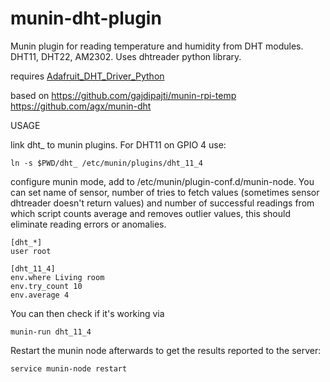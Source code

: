 # munin-dht-plugin
Munin plugin for reading temperature and humidity from DHT modules. DHT11, DHT22, AM2302. Uses dhtreader python library.

requires <a href="https://github.com/adafruit/Adafruit-Raspberry-Pi-Python-Code/tree/master/Adafruit_DHT_Driver_Python">Adafruit_DHT_Driver_Python</a>

based on
<a href="https://github.com/gajdipajti/munin-rpi-temp">https://github.com/gajdipajti/munin-rpi-temp</a>
<a href="https://github.com/agx/munin-dht">https://github.com/agx/munin-dht</a>


USAGE

link dht_ to munin plugins. For DHT11 on GPIO 4 use:
    
    ln -s $PWD/dht_ /etc/munin/plugins/dht_11_4

configure munin mode, add to /etc/munin/plugin-conf.d/munin-node. You can set name of sensor, number of tries to fetch values (sometimes sensor dhtreader doesn't return values) and number of successful readings from which script counts average and removes outlier values, this should eliminate reading errors or anomalies.
    
    [dht_*]
    user root

    [dht_11_4]
    env.where Living room
    env.try_count 10
    env.average 4

You can then check if it's working via

    munin-run dht_11_4

Restart the munin node afterwards to get the results reported to the server:

    service munin-node restart

